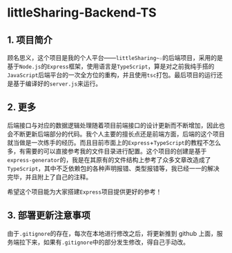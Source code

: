 # littleSharing-Backend-TS

## 1. 项目简介

顾名思义，这个项目是我的个人平台——`littleSharing~☆`的后端项目，采用的是基于`Node.js`的`Express`框架，使用语言是`TypeScript`，算是对之前我纯手搭的`JavaScript`后端平台的一次全方位的重构，并且使用`tsc`打包。最后项目的运行还是基于编译好的`server.js`来运行。

## 2. 更多

后端接口与对应的数据逻辑处理随着项目前端接口的设计更新而不断增加，因此也会不断更新后端部分的代码。我个人主要的擅长点还是前端方面，后端的这个项目就当做是一次练手的经历。而且目前市面上的`Express`+`TypeScript`的教程不怎么多，有需要的可以直接参考我的文件目录进行配置。这个项目的创建是基于`express-generator`的，我是在其原有的文件结构上参考了众多文章改造成了`TypeScript`，其中不乏依赖包的各种声明报错、类型报错等，我已经一一的解决完毕，并且附上了自己的注释。

希望这个项目能为大家搭建`Express`项目提供更好的参考！

## 3. 部署更新注意事项

由于`.gitignore`的存在，每次在本地进行修改之后，将更新推到 github 上面，服务端拉下来，如果有`.gitignore`中的部分发生修改，得自己手动改。
